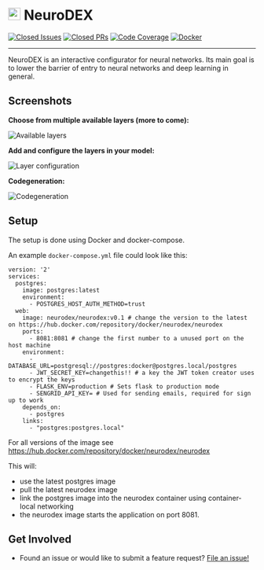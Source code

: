 # <img src="https://user-images.githubusercontent.com/5540255/78991996-979a1a80-7b3a-11ea-95d5-9436a4645626.png" width="25" /> NeuroDEX

[![Closed Issues](https://badgen.net/github/closed-issues/jonas-jonas/neurodex)](https://github.com/jonas-jonas/neurodex/issues)
[![Closed PRs](https://badgen.net/github/closed-prs/jonas-jonas/neurodex)](https://github.com/jonas-jonas/neurodex/pulls)
[![Code Coverage](https://badgen.net/codecov/c/github/jonas-jonas/neurodex/)](https://codecov.io/gh/jonas-jonas/neurodex)
[![Docker](https://badgen.net/docker/size/neurodex/neurodex/v0.1)](https://hub.docker.com/repository/docker/neurodex/neurodex)

---

NeuroDEX is an interactive configurator for neural networks.
Its main goal is to lower the barrier of entry to neural networks and deep learning in general.

## Screenshots

**Choose from multiple available layers (more to come):**

![Available layers](https://user-images.githubusercontent.com/5540255/72427752-bcc1fb80-378c-11ea-96e3-2c3113f112a5.png)

**Add and configure the layers in your model:**

![Layer configuration](https://user-images.githubusercontent.com/5540255/72428031-2e01ae80-378d-11ea-9f32-5a71f57e8e25.png)

**Codegeneration:**

![Codegeneration](https://user-images.githubusercontent.com/5540255/72428447-0101cb80-378e-11ea-9a37-f1198fe58fe7.png)

## Setup

The setup is done using Docker and docker-compose.

An example `docker-compose.yml` file could look like this:

```
version: '2'
services:
  postgres:
    image: postgres:latest
    environment:
      - POSTGRES_HOST_AUTH_METHOD=trust
  web:
    image: neurodex/neurodex:v0.1 # change the version to the latest on https://hub.docker.com/repository/docker/neurodex/neurodex
    ports:
      - 8081:8081 # change the first number to a unused port on the host machine
    environment:
      - DATABASE_URL=postgresql://postgres:docker@postgres.local/postgres
      - JWT_SECRET_KEY=changethis!! # a key the JWT token creator uses to encrypt the keys
      - FLASK_ENV=production # Sets flask to production mode
      - SENGRID_API_KEY= # Used for sending emails, required for sign up to work
    depends_on:
      - postgres
    links:
      - "postgres:postgres.local"
```

For all versions of the image see https://hub.docker.com/repository/docker/neurodex/neurodex

This will:

- use the latest postgres image
- pull the latest neurodex image
- link the postgres image into the neurodex container using container-local networking
- the neurodex image starts the application on port 8081.

## Get Involved

- Found an issue or would like to submit a feature request? [File an issue!](https://github.com/jonas-jonas/neurodex/issues/new)
